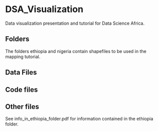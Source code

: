# DSA_Visualization
Data visualization presentation and tutorial for Data Science Africa. 

## Folders
The folders ethiopia and nigeria contain shapefiles to be used in the mapping tutorial.

## Data Files


## Code files

## Other files
See info_in_ethiopia_folder.pdf for information contained in the ethiopia folder. 




